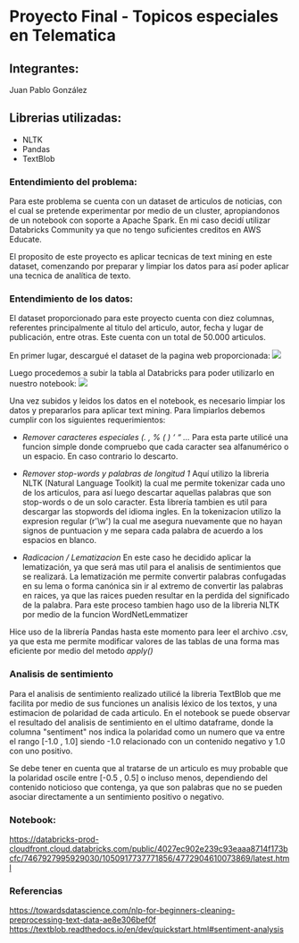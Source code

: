 # Proyecto Final - Topicos especiales en Telematica

## Integrantes: 
Juan Pablo González

## Librerias utilizadas:
- NLTK
- Pandas
- TextBlob

### Entendimiento del problema:

Para este problema se cuenta con un dataset de articulos de noticias, con el cual se pretende experimentar por medio de un cluster, apropiandonos de un notebook con soporte a Apache Spark. En mi caso decidí utilizar Databricks Community ya que no tengo suficientes creditos en AWS Educate.

El proposito de este proyecto es aplicar tecnicas de text mining en este dataset, comenzando por preparar y limpiar los datos para así poder aplicar una tecnica de analítica de texto.

### Entendimiento de los datos: 

El dataset proporcionado para este proyecto cuenta con diez columnas, referentes principalmente al titulo del articulo, autor, fecha y lugar de publicación, entre otras. Este cuenta con un total de 50.000 articulos.

En primer lugar, descargué el dataset de la pagina web proporcionada: 
![](https://i.ibb.co/w7dhmjr/s1.png)

Luego procedemos a subir la tabla al Databricks para poder utilizarlo en nuestro notebook: 
![](https://i.ibb.co/VLcs0Wy/s2.png)

Una vez subidos y leidos los datos en el notebook, es necesario limpiar los datos y prepararlos para aplicar text mining. Para limpiarlos debemos cumplir con los siguientes requerimientos:

- *Remover caracteres especiales (. , % ( ) ‘ “ …*
Para esta parte utilicé una funcion simple donde compruebo que cada caracter sea alfanumérico o un espacio. En caso contrario lo descarto.

- *Remover stop-words y palabras de longitud 1*
Aquí utilizo la libreria NLTK (Natural Language Toolkit) la cual me permite tokenizar cada uno de los articulos, para así luego descartar aquellas palabras que son stop-words o de un solo caracter. Esta librería tambien es util para descargar las stopwords del idioma ingles.
En la tokenizacion utilizo la expresion regular (r'\w') la cual me asegura nuevamente que no hayan signos de puntuacion y me separa cada palabra de acuerdo a los espacios en blanco.

- *Radicacion / Lematizacion* 
En este caso he decidido aplicar la lematización, ya que será mas util para el analisis de sentimientos que se realizará. La lematización me permite convertir palabras confugadas en su lema o forma canónica sin ir al extremo de convertir las palabras en raices, ya que las raices pueden resultar en la perdida del significado de la palabra. Para este proceso tambien hago uso de la libreria NLTK por medio de la funcion WordNetLemmatizer

Hice uso de la librería Pandas hasta este momento para leer el archivo .csv, ya que esta me permite modificar valores de las tablas de una forma mas eficiente por medio del metodo _apply()_

### Analisis de sentimiento

Para el analisis de sentimiento realizado utilicé la libreria TextBlob que me facilita por medio de sus funciones un analisis léxico de los textos, y una estimacion de polaridad de cada articulo. En el notebook se puede observar el resultado del analisis de sentimiento en el ultimo dataframe, donde la columna "sentiment" nos indica la polaridad como un numero que va entre el rango [-1.0 , 1.0] siendo -1.0 relacionado con un contenido negativo y 1.0 con uno positivo.

Se debe tener en cuenta que al tratarse de un articulo es muy probable que la polaridad oscile entre [-0.5 , 0.5] o incluso menos, dependiendo del contenido noticioso que contenga, ya que son palabras que no se pueden asociar directamente a un sentimiento positivo o negativo.

### Notebook: 
https://databricks-prod-cloudfront.cloud.databricks.com/public/4027ec902e239c93eaaa8714f173bcfc/7467927995929030/1050917737771856/4772904610073869/latest.html

### Referencias
https://towardsdatascience.com/nlp-for-beginners-cleaning-preprocessing-text-data-ae8e306bef0f
https://textblob.readthedocs.io/en/dev/quickstart.html#sentiment-analysis
